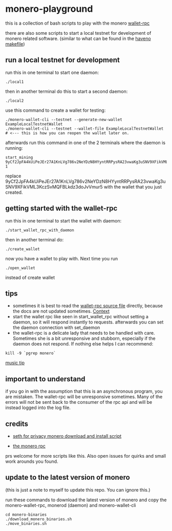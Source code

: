 # monero-playground
this is a collection of bash scripts to play with the monero [wallet-rpc](https://www.getmonero.org/resources/developer-guides/wallet-rpc.html)

there are also some scripts to start a local testnet for development of monero related software. (similar to what can be found in the [haveno makefile](https://github.com/haveno-dex/haveno/blob/490180884428d11b206c0bced412799c64ad3d1a/Makefile#L59))

## run a local testnet for development

run this in one terminal to start one daemon: 

```
./local1
```

then in another terminal do this to start a second daemon:

```
./local2
```
use this command to create a wallet for testing:

```
./monero-wallet-cli --testnet --generate-new-wallet ExampleLocalTestnetWallet
./monero-wallet-cli --testnet --wallet-file ExampleLocalTestnetWallet # <--- this is how you can reopen the wallet later on.
```
afterwards run this command in one of the 2 terminals where the daemon is running:
```
start_mining 9yCf2JpFA4kUiPeJEr27A1KnLVg786v2NeYDzN8HYyntRRPysRA23vwaKg3uSNV9XFikVML3KczSvMQFBLkdz3doJvVmur5 1
```
replace 9yCf2JpFA4kUiPeJEr27A1KnLVg786v2NeYDzN8HYyntRRPysRA23vwaKg3uSNV9XFikVML3KczSvMQFBLkdz3doJvVmur5 with the wallet that you just created.  
## getting started with the wallet-rpc

run this in one terminal to start the wallet with daemon: 

```
./start_wallet_rpc_with_daemon 
```

then in another terminal do:

```
./create_wallet
```

now you have a wallet to play with. Next time you run 

```
./open_wallet
```

instead of create wallet

## tips
* sometimes it is best to read the [wallet-rpc source file](https://github.com/monero-project/monero/blob/8349cfe4a63cfc63d50ce3818886b67a05e240a4/src/wallet/wallet_rpc_server.cpp#L2141) directly, because the docs are not updated sometimes. [Context](https://twitter.com/spirobel/status/1528978285354360832)
* start the wallet rpc like seen in start_wallet_rpc without setting a daemon, so it will  respond instantly to requests.
afterwards you can set the daemon connection with set_daemon
* the wallet-rpc is a delicate lady that needs to be handled with care. Sometimes she is a bit unresponsive and stubborn, especially if the daemon does not respond. If nothing else helps I can recommend:
```
kill -9 `pgrep monero`
```
[music tip](https://www.youtube.com/watch?v=rXwMrBb2x1Q)

## important to understand

if you go in with the assumption that this is an asynchronous program, you are mistaken. The wallet-rpc will be unresponsive sometimes. Many of the errors will not be sent back to the consumer of the rpc api and will be instead logged into the log file.

## credits

 * [seth for privacy monero download and install script](https://sethforprivacy.com/guides/run-a-monero-node-advanced/#download-and-install-monerod)
 
 * [the monero rpc](https://github.com/monero-project/monero/blob/8349cfe4a63cfc63d50ce3818886b67a05e240a4/src/wallet/wallet_rpc_server.cpp)

 prs welcome for more scripts like this. Also open issues for quirks and small work arounds you found.

## update to the latest version of monero
(this is just a note to myself to update this repo. You can ignore this.)

run these commands to download the latest version of monero and
 copy the monero-wallet-rpc, monerod (daemon) and monero-wallet-cli

```
cd monero-binaries
./download_monero_binaries.sh
./move_binaries.sh

```
